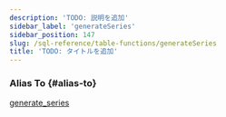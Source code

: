 ```yaml
---
description: 'TODO: 説明を追加'
sidebar_label: 'generateSeries'
sidebar_position: 147
slug: /sql-reference/table-functions/generateSeries
title: 'TODO: タイトルを追加'
---
```


### Alias To {#alias-to}
[generate_series](generate_series.md)
